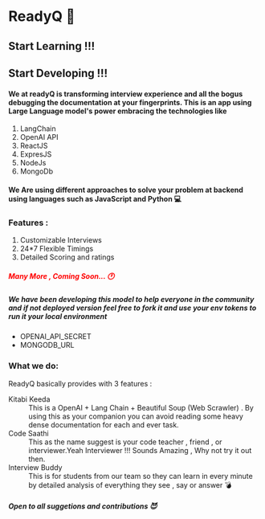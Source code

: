 <h1>ReadyQ 🥳</h1>
<h2> Start Learning !!!</h2>
<h2> Start Developing !!!</h2>
<h4>We at readyQ is transforming interview experience and all the bogus debugging the documentation at your fingerprints. This is an app using Large Language model's power embracing the technologies like </h4>
<ol>
  <li>LangChain</li>
  <li>OpenAI API</li>
  <li>ReactJS</li>
  <li>ExpresJS</li>
  <li>NodeJs</li>
  <li>MongoDb</li>
</ol>
<h4>We Are using different approaches to solve your problem at backend using languages such as JavaScript and Python 💻</h4>

<h3>Features :</h3>
<ol>
<li> Customizable Interviews </li>
<li> 24*7 Flexible Timings</li>
<li> Detailed Scoring and ratings</li>
</ol>


<h5 style="color:red;">Many More , Coming Soon... 🕐 </h5>

<h5>We have been developing this model to help everyone in the community and if not deployed version feel free to fork it and use your env tokens to run it your local environment</h5>
<ul>
  <li>OPENAI_API_SECRET</li>
  <li>MONGODB_URL</li>
</ul>

<h3>What we do: </h3>
<p>ReadyQ basically provides with 3 features :</p>
<dl>
  <dt>Kitabi Keeda</dt>
  <dd>This is a OpenAI + Lang Chain + Beautiful Soup (Web Scrawler) . By using this as your companion you can avoid reading some heavy dense documentation for each and ever task.</dd>

  <dt>Code Saathi</dt>
  <dd>This as the name suggest is your code teacher , friend , or interviewer.Yeah Interviewer !!! Sounds Amazing , Why not try it out then. </dd>

  <dt>Interview Buddy</dt>
  <dd>This is for students from our team so they can learn in every minute by detailed analysis of everything they see , say or answer 💣</dd>
</dl>

<h5>Open to all suggetions and contributions 😈</h5>
